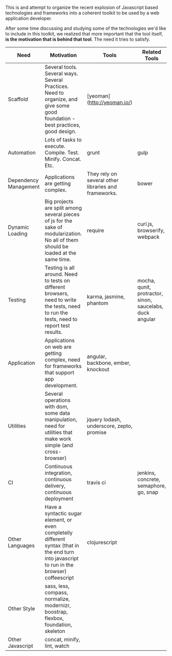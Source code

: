This is and attempt to organize the recent explosion of Javascript based technologies and frameworks into a coherent toolkit to be used by a web application developer.

After some time discussing and studying some of the technologies we'd like to include in this toolkit, we realized that more important that the tool itself, **is the motivation that is behind that tool**. The need it tries to satisfy.

| Need | Motivation | Tools | Related Tools |
|------|------------|-------|---------------|
| Scaffold | Several tools. Several ways. Several Practices. Need to organize, and give some good foundation - best practices, good design.	| [yeoman] (http://yeoman.io/) | | 
| Automation | Lots of tasks to execute. Compile. Test. Minify. Concat. Etc. | grunt | gulp |
| Dependency Management | Applications are getting complex. | They rely on several other libraries and frameworks. | bower | |
| Dynamic Loading | Big projects are split among several pieces of js for the sake of modularization. No all of them should be loaded at the same time.		| require | curl.js, browserify, webpack |
| Testing | Testing is all around. Need to tests on different browsers, need to write the tests, need to run the tests, need to report test results.		| karma, jasmine, phantom | mocha, qunit, protractor, sinon, saucelabs, duck angular | |
| Application | Applications on web are getting complex, need for frameworks that support app development. | angular, backbone, ember, knockout	
| Utilities | Several operations with dom, some data manipulation, need for utilities that make work simple (and cross-browser) | jquery	lodash, underscore, zepto, promise | | 
| CI | Continuous integration, continuous delivery, continuous deployment | travis ci | jenkins, concrete, semaphore, go, snap | |
| Other Languages | Have a syntactic sugar element, or even completelly different syntax (that in the end turn into javascript to run in the browser)	coffeescript | clojurescript | |
| Other Style | sass, less, compass, normalize, modernizr, boostrap, flexbox, foundation, skeleton | | | 
| Other Javascript | concat, minify, lint, watch | | |

